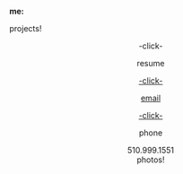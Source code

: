 **me:**

projects!

<div align="center">-click-

resume
<a href="test.docx" download>
<div align="center">-click-
 
email
<div align="center">-click-</a><br> 

phone
<div align="center"> 510.999.1551

<div align="center"> photos!

